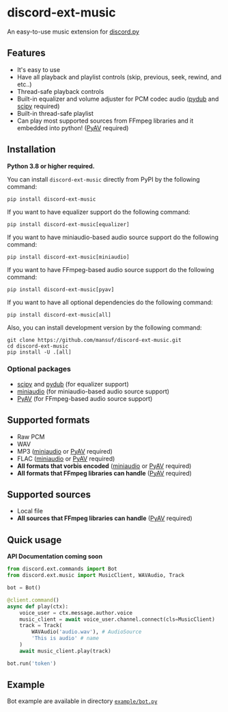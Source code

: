 # discord-ext-music

An easy-to-use music extension for [discord.py](https://github.com/Rapptz/discord.py)

## Features

- It's easy to use
- Have all playback and playlist controls (skip, previous, seek, rewind, and etc..)
- Thread-safe playback controls
- Built-in equalizer and volume adjuster for PCM codec audio ([pydub](https://github.com/jiaaro/pydub) and [scipy](https://github.com/scipy/scipy) required)
- Built-in thread-safe playlist
- Can play most supported sources from FFmpeg libraries and it embedded into python! ([PyAV](https://github.com/PyAV-Org/PyAV) required)

## Installation

**Python 3.8 or higher required.**

You can install `discord-ext-music` directly from PyPI by the following command:
```
pip install discord-ext-music
```

If you want to have equalizer support do the following command:
```
pip install discord-ext-music[equalizer]
```

If you want to have miniaudio-based audio source support do the following command:
```
pip install discord-ext-music[miniaudio]
```

If you want to have FFmpeg-based audio source support do the following command:
```
pip install discord-ext-music[pyav]
```

If you want to have all optional dependencies do the following command:
```
pip install discord-ext-music[all]
```

Also, you can install development version by the following command:
```
git clone https://github.com/mansuf/discord-ext-music.git
cd discord-ext-music
pip install -U .[all]
```

### Optional packages
- [scipy](https://github.com/scipy/scipy) and [pydub](https://github.com/jiaaro/pydub)
    (for equalizer support)
- [miniaudio](https://github.com/irmen/pyminiaudio)
    (for miniaudio-based audio source support)
- [PyAV](https://github.com/PyAV-Org/PyAV)
    (for FFmpeg-based audio source support)

## Supported formats

- Raw PCM
- WAV
- MP3 ([miniaudio](https://github.com/irmen/pyminiaudio) or [PyAV](https://github.com/PyAV-Org/PyAV) required)
- FLAC ([miniaudio](https://github.com/irmen/pyminiaudio) or [PyAV](https://github.com/PyAV-Org/PyAV) required)
- **All formats that vorbis encoded** ([miniaudio](https://github.com/irmen/pyminiaudio) or [PyAV](https://github.com/PyAV-Org/PyAV) required)
- **All formats that FFmpeg libraries can handle** ([PyAV](https://github.com/PyAV-Org/PyAV) required)

## Supported sources

- Local file
- **All sources that FFmpeg libraries can handle** ([PyAV](https://github.com/PyAV-Org/PyAV) required)

## Quick usage

**API Documentation coming soon**

```python
from discord.ext.commands import Bot
from discord.ext.music import MusicClient, WAVAudio, Track

bot = Bot()

@client.command()
async def play(ctx):
    voice_user = ctx.message.author.voice
    music_client = await voice_user.channel.connect(cls=MusicClient)
    track = Track(
        WAVAudio('audio.wav'), # AudioSource
        'This is audio' # name
    )
    await music_client.play(track)

bot.run('token')
```

## Example

Bot example are available in directory [`example/bot.py`](https://github.com/mansuf/discord-ext-music/blob/main/example/bot.py)
